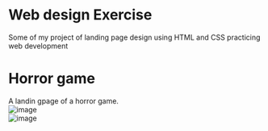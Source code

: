 # Web design Exercise
Some of my project of landing  page design using HTML and CSS practicing web development <br>
# Horror game<br>
A landin gpage of a horror game. <br>
![image](https://user-images.githubusercontent.com/100792438/225322164-b4d79bf6-23b0-40b4-a4e9-c3ae97e49e92.png) <br>
![image](https://user-images.githubusercontent.com/100792438/223519349-826c1946-543b-459a-98d8-05c252ccab79.png)
